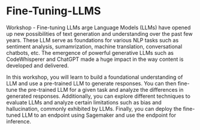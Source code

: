 # Fine-Tuning-LLMS
Workshop - Fine-tuning LLMs
arge Language Models (LLMs) have opened up new possibilities of text generation and understanding over the past few years. These LLM serve as foundations for various NLP tasks such as sentiment analysis, sumamrization, machine translation, conversational chatbots, etc. The emergence of powerful generative LLMs such as CodeWhisperer and ChatGPT made a huge impact in the way content is developed and delivered.

In this  workshop, you will learn to build a foundational understanding of LLM and use a pre-trained LLM to generate responses. You can then fine-tune the pre-trained LLM for a given task and analyze the differences in generated responses. Additionally, you can explore different techniques to evaluate LLMs and analyze certain limitations such as bias and hallucination, commonly exhibited by LLMs. Finally, you can deploy the fine-tuned LLM to an endpoint using Sagemaker and use the endpoint for inference.
